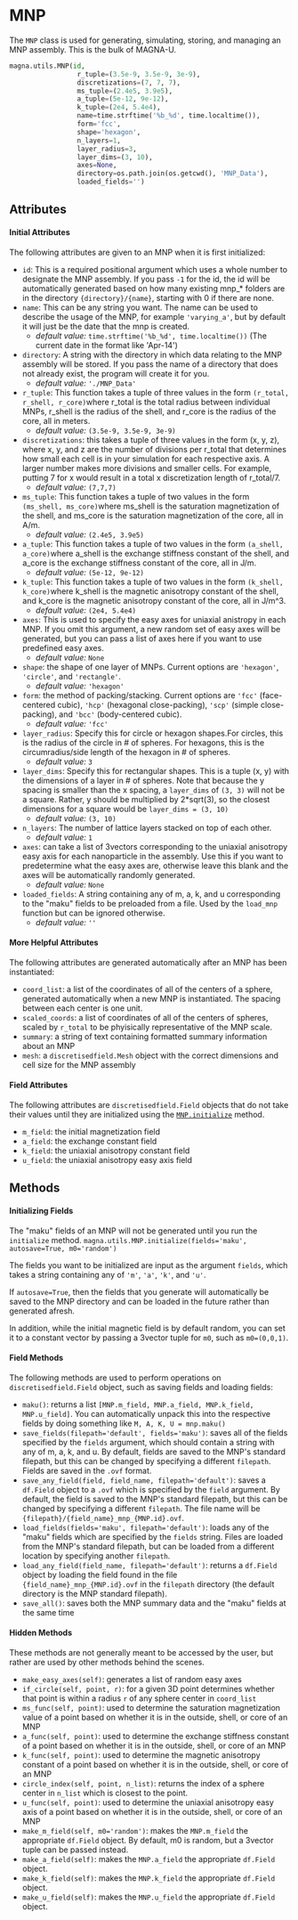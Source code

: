 # MNP

The `MNP` class is used for generating, simulating, storing, and managing an MNP assembly.
This is the bulk of MAGNA-U.

```python
magna.utils.MNP(id,
                 r_tuple=(3.5e-9, 3.5e-9, 3e-9),
                 discretizations=(7, 7, 7),
                 ms_tuple=(2.4e5, 3.9e5),
                 a_tuple=(5e-12, 9e-12),
                 k_tuple=(2e4, 5.4e4),
                 name=time.strftime('%b_%d', time.localtime()),
                 form='fcc',
                 shape='hexagon',
                 n_layers=1,
                 layer_radius=3,
                 layer_dims=(3, 10),
                 axes=None,
                 directory=os.path.join(os.getcwd(), 'MNP_Data'),
                 loaded_fields='')
```
                 

## Attributes
#### Initial Attributes
The following attributes are given to an MNP when it is first initialized: 

- `id`: This is a required positional argument which uses a whole number to designate the
  MNP assembly. If you pass `-1` for the id, the id will be automatically generated
  based on how many existing mnp_* folders are in the directory `{directory}/{name}`, starting
  with 0 if there are none.
- `name`: This can be any string you want. The name can be used to describe the
   usage of the MNP, for example `'varying_a'`, but by default it will just be the
   date that the mnp is created.
    - *default value:* `time.strftime('%b_%d', time.localtime())` (The current date in
     the format like 'Apr-14')
 - `directory`: A string with the directory in which data relating to the MNP
   assembly will be stored. If you pass the name of a directory that does not
   already exist, the program will create it for you.
    - *default value:* `'./MNP_Data'`
 - `r_tuple`: This function takes a tuple of three values in the form
   `(r_total, r_shell, r_core)`where r_total is the total radius between
   individual MNPs, r_shell is the radius of the shell, and r_core is the radius
   of the core, all in meters.
     - *default value:* `(3.5e-9, 3.5e-9, 3e-9)`
 -  `discretizations`: this takes a tuple of three values in the form (x, y, z), 
    where x, y, and z are the number of divisions per r_total that determines how
    small each cell is in your simulation for each respective axis. A larger number
    makes more divisions and smaller cells. For example, putting 7 for x would
    result in a total x discretization length of r_total/7.
     - *default value:* `(7,7,7)`
 - `ms_tuple`: This function takes a tuple of two values in the form
   `(ms_shell, ms_core)`where ms_shell is the saturation magnetization of the
   shell, and ms_core is the saturation magnetization of the core, all in A/m.
     - *default value:* `(2.4e5, 3.9e5)`
 - `a_tuple`: This function takes a tuple of two values in the form
   `(a_shell, a_core)`where a_shell is the exchange stiffness constant of the
   shell, and a_core is the exchange stiffness constant of the core, all in J/m.
     - *default value:* `(5e-12, 9e-12)` 
 - `k_tuple`: This function takes a tuple of two values in the form
   `(k_shell, k_core)`where k_shell is the magnetic anisotropy constant of the
   shell, and k_core is the magnetic anisotropy constant of the core, all in J/m^3.
     - *default value:* `(2e4, 5.4e4)`
 - `axes`: This is used to specify the easy axes for uniaxial anistropy in each MNP.
   If you omit this argument, a new random set of easy axes will be generated, but
   you can pass a list of axes here if you want to use predefined easy axes.
     - *default value:* `None`
 - `shape`: the shape of one layer of MNPs. Current options are `'hexagon'`, `'circle'`, and `'rectangle'`.
     - *default value:* `'hexagon'`
 - `form`: the method of packing/stacking. Current options are `'fcc'` (face-centered cubic),
   `'hcp'` (hexagonal close-packing), `'scp'` (simple close-packing), and `'bcc'` (body-centered cubic).
     - *default value:* `'fcc'`
 - `layer_radius`: Specify this for circle or hexagon shapes.For circles, this is the radius of the 
   circle in # of spheres. For hexagons, this is the circumradius/side length of the hexagon in # of spheres.
     - *default value:* `3`
- `layer_dims`: Specify this for rectangular shapes. This is a tuple (x, y) with the dimensions of a
  layer in # of spheres. Note that because the y spacing is smaller than the x spacing, a `layer_dims`
  of `(3, 3)` will not be a square. Rather, y should be multiplied by 2*sqrt(3), so the closest
  dimensions for a square would be `layer_dims = (3, 10)`
    - *default value:* `(3, 10)`
- `n_layers`: The number of lattice layers stacked on top of each other.
    - *default value:* `1`
- `axes`: can take a list of 3vectors corresponding to the uniaxial anisotropy easy axis for
  each nanoparticle in the assembly. Use this if you want to predetermine what the easy axes are,
  otherwise leave this blank and the axes will be automatically randomly generated.
    - *default value:* `None`
- `loaded_fields`: A string containing any of m, a, k, and u corresponding to the "maku" fields to
  be preloaded from a file. Used by the `load_mnp` function but can be ignored otherwise.
    - *default value:* `''`
    
#### More Helpful Attributes
The following attributes are generated automatically after an MNP has been instantiated: 

 - `coord_list`: a list of the coordinates of all of the centers of a sphere, generated
   automatically when a new MNP is instantiated. The spacing between each center is one unit.
 - `scaled_coords`: a list of coordinates of all of the centers of spheres, scaled by `r_total`
   to be phyisically representative of the MNP scale.
 - `summary`: a string of text containing formatted summary information about an MNP
 - `mesh`: a `discretisedfield.Mesh` object with the correct dimensions and cell size for the MNP assembly

#### Field Attributes
The following attributes are `discretisedfield.Field` objects that do not take their values
until they are initialized using the [`MNP.initialize`](#initializing-fields) method. 

 - `m_field`: the initial magnetization field
 - `a_field`: the exchange constant field
 - `k_field`: the uniaxial anisotropy constant field
 - `u_field`: the uniaxial anisotropy easy axis field

## Methods
#### Initializing Fields
The "maku" fields of an MNP will not be generated until you run the `initialize` method.
`magna.utils.MNP.initialize(fields='maku', autosave=True, m0='random')` 

The fields you want to be initialized are input as the argument `fields`, which takes a 
string containing any of `'m'`, `'a'`, `'k'`, and `'u'`. 

If `autosave=True`, then the fields
that you generate will automatically be saved to the MNP directory and can be loaded in the
future rather than generated afresh. 

In addition, while the initial magnetic field is by default
random, you can set it to a constant vector by passing a 3vector tuple for `m0`, such as `m0=(0,0,1)`.

#### Field Methods      
The following methods are used to perform operations on `discretisedfield.Field` object, such as
saving fields and loading fields: 

 - `maku()`: returns a list `[MNP.m_field, MNP.a_field, MNP.k_field, MNP.u_field]`. You can automatically
   unpack this into the respective fields by doing something like `M, A, K, U = mnp.maku()`
 - `save_fields(filepath='default', fields='maku')`: saves all of the fields specified by the `fields`
   argument, which should contain a string with any of m, a, k, and u. By default, fields are saved to
   the MNP's standard filepath, but this can be changed by specifying a different `filepath`. Fields
   are saved in the `.ovf` format.
 - `save_any_field(field, field_name, filepath='default')`: saves a `df.Field` object to a `.ovf` which
    is specified by the `field` argument. By default, the field is saved to
   the MNP's standard filepath, but this can be changed by specifying a different `filepath`. The file name
   will be `{filepath}/{field_name}_mnp_{MNP.id}.ovf`.
 - `load_fields(fields='maku', filepath='default')`: loads any of the "maku" fields which are specified
    by the `fields` string. Files are loaded from the MNP's standard filepath, but can be loaded from a
   different location by specifying another `filepath`.
 - `load_any_field(field_name, filepath='default')`: returns a `df.Field` object by loading the
    field found in the file `{field_name}_mnp_{MNP.id}.ovf` in the `filepath` directory (the default
   directory is the MNP standard filepath).
 - `save_all()`: saves both the MNP summary data and the "maku" fields at the same time  

#### Hidden Methods
These methods are not generally meant to be accessed by the user, but rather are used by other
methods behind the scenes.

 - `make_easy_axes(self)`: generates a list of random easy axes
 - `if_circle(self, point, r)`: for a given 3D point determines whether that point is
   within a radius `r` of any sphere center in `coord_list`
 - `ms_func(self, point)`: used to determine the saturation magnetization value of a
   point based on whether it is in the outside, shell, or core of an MNP
 - `a_func(self, point)`: used to determine the exchange stiffness constant of a
   point based on whether it is in the outside, shell, or core of an MNP
 - `k_func(self, point)`: used to determine the magnetic anisotropy constant of a
   point based on whether it is in the outside, shell, or core of an MNP
 - `circle_index(self, point, n_list)`: returns the index of a sphere center in `n_list`
   which is closest to the point.
 - `u_func(self, point)`: used to determine the uniaxial anisotropy easy axis of a
   point based on whether it is in the outside, shell, or core of an MNP
 - `make_m_field(self, m0='random')`: makes the `MNP.m_field` the appropriate `df.Field` object. 
   By default, m0 is random, but a 3vector tuple can be passed instead.
 - `make_a_field(self)`: makes the `MNP.a_field` the appropriate `df.Field` object.
 - `make_k_field(self)`: makes the `MNP.k_field` the appropriate `df.Field` object.
 - `make_u_field(self)`: makes the `MNP.u_field` the appropriate `df.Field` object.